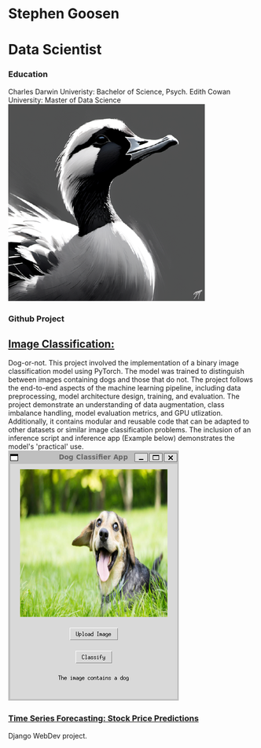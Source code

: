 # Stephen Goosen

# Data Scientist

### Education
Charles Darwin Univeristy: Bachelor of Science, Psych.
Edith Cowan University: Master of Data Science
![Logo](/assets/img/headshot_circle.png)

### Github Project
## [Image Classification:](https://github.com/StephenGoosen/dog-or-not)
Dog-or-not. This project involved the implementation of a binary image classification model using PyTorch. The model was trained to distinguish between images containing dogs and those that do not. The project follows the end-to-end aspects of the machine learning pipeline, including data preprocessing, model architecture design, training, and evaluation. The project demonstrate an understanding of data augmentation, class imbalance handling, model evaluation metrics, and GPU utlization. Additionally, it contains modular and reusable code that can be adapted to other datasets or similar image classification problems. The inclusion of an inference script and inference app (Example below) demonstrates the model's 'practical' use.
![Logo](/assets/img/Example.png)

### [Time Series Forecasting: Stock Price Predictions](https://github.com/StephenGoosen/Stonks)
Django WebDev project. 
